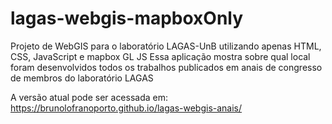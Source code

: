 # lagas-webgis-mapboxOnly
Projeto de WebGIS para o laboratório LAGAS-UnB utilizando apenas HTML, CSS, JavaScript e mapbox GL JS
Essa aplicação mostra sobre qual local foram desenvolvidos todos os trabalhos publicados em anais de congresso de membros do laboratório LAGAS

A versão atual pode ser acessada em: https://brunolofranoporto.github.io/lagas-webgis-anais/
